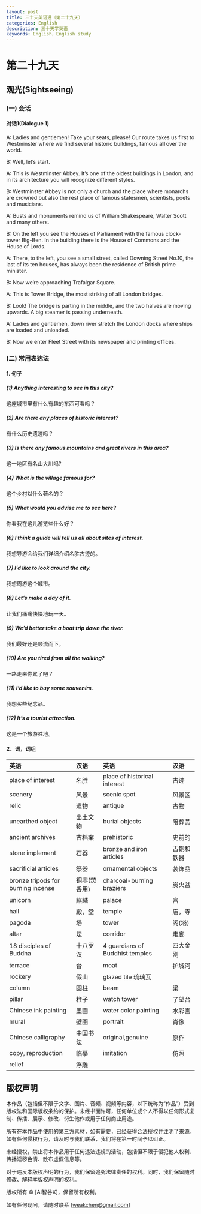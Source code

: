 ```yaml
---
layout: post
title: 三十天英语通（第二十九天）
categories: English
description: 三十天学英语
keywords: English，English study
---
```


# 第二十九天

## 观光(Sightseeing)

### (一)	会话

#### 对话1(Dialogue 1)

A: Ladies and gentlemen! Take your seats, please! Our route takes us first to Westminster where we find several historic buildings, famous all over the world.

B: Well, let’s start.

A: This is Westminster Abbey. It’s one of the oldest buildings in London, and in its architecture you will recognize different styles.

B: Westminster Abbey is not only a church and the place where monarchs are crowned but also the rest place of famous statesmen, scientists, poets and musicians.

A: Busts and monuments remind us of William Shakespeare, Walter Scott and many others.

B: On the left you see the Houses of Parliament with the famous clock-tower Big-Ben. In the building there is the House of Commons and the House of Lords.

A: There, to the left, you see a small street, called Downing Street No.10, the last of its ten houses, has always been the residence of British prime minister.

B: Now we’re approaching Trafalgar Square.

A: This is Tower Bridge, the most striking of all London bridges.

B: Look! The bridge is parting in the middle, and the two halves are moving upwards. A big steamer is passing underneath.

A: Ladies and gentlemen, down river stretch the London docks where ships are loaded and unloaded.

B: Now we enter Fleet Street with its newspaper and printing offices.

### (二)	常用表达法

#### 1.	句子

##### (1) Anything interesting to see in this city?

这座城市里有什么有趣的东西可看吗？

##### (2) Are there any places of historic interest?

有什么历史遗迹吗？

##### (3) Is there any famous mountains and great rivers in this area?

这一地区有名山大川吗?

##### (4) What is the village famous for?

这个乡村以什么著名的？

##### (5) What would you advise me to see here?

你看我在这儿游览些什么好？

##### (6) I think a guide will tell us all about sites of interest.

我想导游会给我们详细介绍名胜古迹的。

##### (7) I’d like to look around the city.

我想周游这个城市。

##### (8) Let’s make a day of it.

让我们痛痛快快地玩一天。

##### (9) We’d better take a boat trip down the river.

我们最好还是顺流而下。

##### (10) Are you tired from all the walking?

一路走来你累了吧？

##### (11) I’d like to buy some souvenirs.

我想买些纪念品。

##### (12) It’s a tourist attraction.

这是一个旅游胜地。


#### 2．词，词组

| 英语 |	汉语 | 英语	| 汉语 |
|:-------|:-------|:------|:-------|
| place of interest | 名胜 | place of historical interest | 古迹 |
| scenery | 风景| scenic spot | 风景区 |
| relic	| 遗物 | antique | 古物 |
| unearthed object | 出土文物 | burial objects |	陪葬品 |
| ancient archives | 古档案 | prehistoric | 史前的 |
| stone implement	| 石器 | bronze and iron articles | 古铜和铁器 |
| sacrificial articles | 祭器 | ornamental objects | 装饰品 |
| bronze tripods for burning incense | 铜鼎(焚香用) | charcoal-burning braziers | 炭火盆 |
| unicorn | 麒麟 | palace | 宫 |
| hall | 殿，堂 | temple |	 庙，寺 |
| pagoda | 塔 | tower | 阁(塔) |
| altar	| 坛 | corridor | 走廊 |
| 18 disciples of Buddha | 十八罗汉 | 4 guardians of Buddhist temples | 四大金刚 |
| terrace	| 台 | moat | 护城河 |
| rockery	| 假山 | glazed tile 琉璃瓦 |
| column	| 圆柱 | beam | 梁 |
| pillar | 柱子 | watch tower | 了望台 |
| Chinese ink painting | 墨画 | water color painting | 水彩画 |
| mural	| 壁画 | portrait | 肖像 |
| Chinese calligraphy | 中国书法 | original,genuine | 原作 |
| copy, reproduction | 临摹 | imitation | 仿照 |
| relief | 浮雕 |        |          |		






## 版权声明

本作品（包括但不限于文字、图片、音频、视频等内容，以下统称为“作品”）受到版权法和国际版权条约的保护。未经书面许可，任何单位或个人不得以任何形式复制、传播、展示、修改、衍生他作或用于任何商业用途。

所有在本作品中使用的第三方素材，如有需要，已经获得合法授权并注明了来源。如有任何侵权行为，请及时与我们联系，我们将在第一时间予以纠正。

未经授权，禁止将本作品用于任何违法违规的活动，包括但不限于侵犯他人权利、传播淫秽色情、散布虚假信息等。

对于违反本版权声明的行为，我们保留追究法律责任的权利。同时，我们保留随时修改、解释本版权声明的权利。

版权所有 © [AI智谷X]，保留所有权利。

如有任何疑问，请随时联系 [weakchen@gmail.com]

